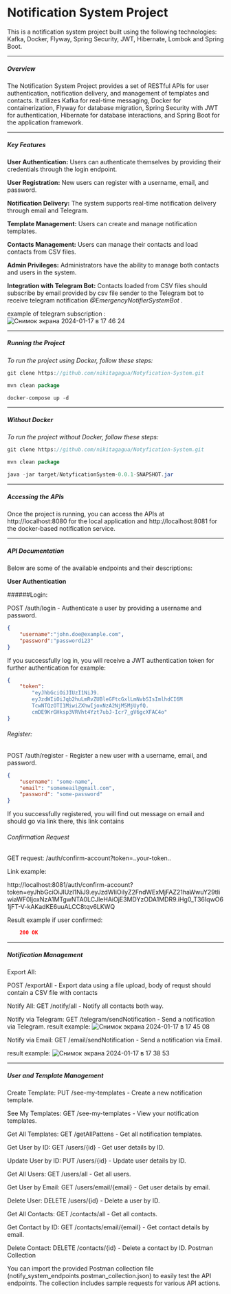 # Notification System Project

This is a notification system project built using the following technologies: Kafka, Docker, Flyway, Spring Security, JWT, Hibernate, Lombok and Spring Boot.

---
##### Overview

The Notification System Project provides a set of RESTful APIs for user authentication, notification delivery, and management of templates and contacts. It utilizes Kafka for real-time messaging, Docker for containerization, Flyway for database migration, Spring Security with JWT for authentication, Hibernate for database interactions, and Spring Boot for the application framework.

---

##### Key Features

**User Authentication:** Users can authenticate themselves by providing their credentials through the login endpoint.

**User Registration:** New users can register with a username, email, and password.

**Notification Delivery:** The system supports real-time notification delivery through email and Telegram.

**Template Management:** Users can create and manage notification templates.

**Contacts Management:** Users can manage their contacts and load contacts from CSV files.

**Admin Privileges:** Administrators have the ability to manage both contacts and users in the system.

**Integration with Telegram Bot:** Contacts loaded from CSV files should subscribe by email provided by csv file sender to the Telegram bot to receive telegram notification *@EmergencyNotifierSystemBot* .

example of telegram subscription :
![Снимок экрана 2024-01-17 в 17 46 24](https://github.com/nikitagagua/Notyfication-System/assets/110698480/7a5e641a-fd33-4a5d-94c7-84419bcc044f)


----
##### Running the Project

*To run the project using Docker, follow these steps:*

```java
git clone https://github.com/nikitagagua/Notyfication-System.git

mvn clean package

docker-compose up -d
```
---

##### Without Docker
*To run the project without Docker, follow these steps:*

```java
git clone https://github.com/nikitagagua/Notyfication-System.git

mvn clean package

java -jar target/NotyficationSystem-0.0.1-SNAPSHOT.jar

```

----

##### Accessing the APIs

Once the project is running, you can access the APIs at http://localhost:8080 for the local application and http://localhost:8081 for the docker-based notification service.

---

##### API Documentation

Below are some of the available endpoints and their descriptions:

**User Authentication**

######Login:

POST /auth/login - Authenticate a user by providing a username and password.

```json
{
    "username":"john.doe@example.com",
    "password":"password123"
}
```

If you successfully log in, you will receive a JWT authentication token for further authentication
for example:

```json
{
    "token":
        "eyJhbGciOiJIUzI1NiJ9.
        eyJzdWIiOiJqb2huLmRvZUBleGFtcGxlLmNvbSIsImlhdCI6M
        TcwNTQzOTI1MiwiZXhwIjoxNzA2NjM5MjUyfQ.
        cmDE9KrGHksp3VRVht4Yzt7ubJ-Icr7_gV6gcXFAC4o"
}
```

###### Register:
POST /auth/register - Register a new user with a username, email, and password.

```json
{
    "username": "some-name",
    "email": "somemeail@gmail.com",
    "password": "some-password"
}
```

If you successfully registered, you will find out message on email and should go via link there,
this link contains 
###### Confirmation Request
GET request:
/auth/confirm-account?token=..your-token..

Link example:

http://localhost:8081/auth/confirm-account?token=eyJhbGciOiJIUzI1NiJ9.eyJzdWIiOiIyZ2FndWExMjFAZ21haWwuY29tIiwiaWF0IjoxNzA1MTgwNTA0LCJleHAiOjE3MDYzODA1MDR9.iHg0_T36IqwO61jFT-V-kAKadKE6uuALCC8tqv6LKWQ

Result example if user confirmed:

```json
    200 OK
```

----

##### Notification Management

Export All: 

POST /exportAll - Export data using a file upload, body of requst should contain a CSV file with contacts

Notify All: 
GET /notify/all - Notify all contacts both way.

Notify via Telegram: 
GET /telegram/sendNotification - Send a notification via Telegram.
result example:
![Снимок экрана 2024-01-17 в 17 45 08](https://github.com/nikitagagua/Notyfication-System/assets/110698480/fe79f9fc-df61-4cc1-a3c6-250e9dc1a8b1)


Notify via Email: 
GET /email/sendNotification - Send a notification via Email.

result example:
![Снимок экрана 2024-01-17 в 17 38 53](https://github.com/nikitagagua/Notyfication-System/assets/110698480/26f3e83d-a611-4a70-85b0-1951897fb2f8)


----

##### User and Template Management
Create Template:
PUT /see-my-templates - Create a new notification template.

See My Templates:
GET /see-my-templates - View your notification templates.

Get All Templates:
GET /getAllPattens - Get all notification templates.

Get User by ID: 
GET /users/{id} - Get user details by ID.

Update User by ID: 
PUT /users/{id} - Update user details by ID.

Get All Users: 
GET /users/all - Get all users.

Get User by Email: 
GET /users/email/{email} - Get user details by email.

Delete User: 
DELETE /users/{id} - Delete a user by ID.

Get All Contacts: 
GET /contacts/all - Get all contacts.

Get Contact by ID: 
GET /contacts/email/{email} - Get contact details by email.

Delete Contact: 
DELETE /contacts/{id} - Delete a contact by ID.
Postman Collection

You can import the provided Postman collection file (notify_system_endpoints.postman_collection.json) to easily test the API endpoints. The collection includes sample requests for various API actions.
